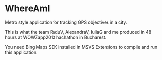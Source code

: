WhereAmI
========

Metro style application for tracking GPS objectives in a city.

This is what the team RaduV, AlexandraV, IuliaG and me produced in 48 hours at WOWZapp2013 hachathon in Bucharest.

You need Bing Maps SDK installed in MSVS Extensions to compile and run this application.